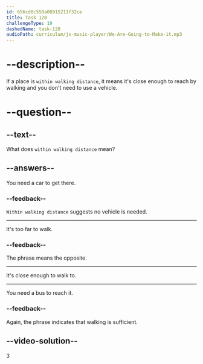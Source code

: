 ```yaml
---
id: 656cd0c550a08915211f32ce
title: Task 120
challengeType: 19
dashedName: task-120
audioPath: curriculum/js-music-player/We-Are-Going-to-Make-it.mp3
---
```


# --description--

If a place is `within walking distance`, it means it's close enough to reach by walking and you don't need to use a vehicle.

# --question--

## --text--

What does `within walking distance` mean?

## --answers--

You need a car to get there.

### --feedback--

`Within walking distance` suggests no vehicle is needed.

---

It's too far to walk.

### --feedback--

The phrase means the opposite.

---

It's close enough to walk to.

---

You need a bus to reach it.

### --feedback--

Again, the phrase indicates that walking is sufficient.

## --video-solution--

3
